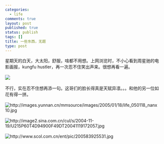 ```yaml
--- 
categories: 
  - life
comments: true
layout: post
published: true
status: publish
tags: []
title: 一些东西，无题
type: post
---
```

<div id="msgcns!3725CC0EE38B1F6!1028" class="bvMsg">星期天的白天，大太阳，舒服，啥都不用想。上网浏览时，不小心看到周星驰的电影画报，kungfu hustler，再一次忍不住笑出声来。很想再看一遍。<br><br><img src="http://static.flickr.com/55/114506739_398a38e5a4.jpg"><br><br>不行，实在忍不住想再添一句。这哥们的脸长得真是天赋异凛。。。和他的另一位如花有得一拼。<br><br><img alt="http://images.yunnan.cn/mmsource/images/2005/01/18/life_050118_nanx10.jpg" src="http://images.yunnan.cn/mmsource/images/2005/01/18/life_050118_nanx10.jpg"><br><br><img alt="http://image2.sina.com.cn/cul/s/2004-11-19/U215P60T4D94900F49DT20041119172057.jpg" src="http://image2.sina.com.cn/cul/s/2004-11-19/U215P60T4D94900F49DT20041119172057.jpg"><br><br><img alt="http://www.scol.com.cn/ent/pic/200583925531.jpg" src="http://www.scol.com.cn/ent/pic/200583925531.jpg"><br>
</div>
